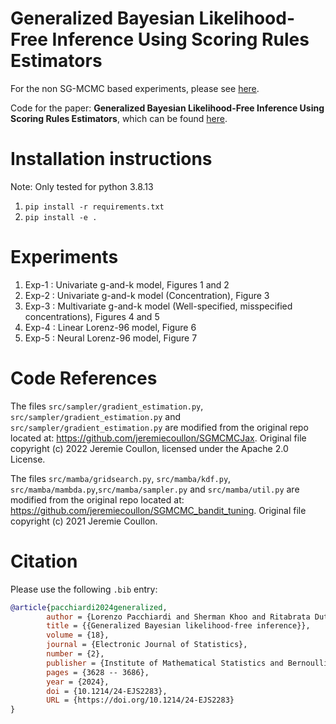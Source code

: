# Generalized Bayesian Likelihood-Free Inference Using Scoring Rules Estimators 

For the non SG-MCMC based experiments, please see [here](https://github.com/LoryPack/GenBayes_LikelihoodFree_ScoringRules). 

Code for the paper: __Generalized Bayesian Likelihood-Free Inference Using Scoring Rules Estimators__,
which can be found [here](https://doi.org/10.1214/24-EJS2283).

# Installation instructions
Note: Only tested for python 3.8.13

1. `pip install -r requirements.txt`
2. `pip install -e .`

# Experiments
1. Exp-1 : Univariate g-and-k model, Figures 1 and 2
2. Exp-2 : Univariate g-and-k model (Concentration), Figure 3
3. Exp-3 : Multivariate g-and-k model (Well-specified, misspecified concentrations), Figures 4 and 5
4. Exp-4 : Linear Lorenz-96 model, Figure 6
5. Exp-5 : Neural Lorenz-96 model, Figure 7

# Code References
The files `src/sampler/gradient_estimation.py`, `src/sampler/gradient_estimation.py` and `src/sampler/gradient_estimation.py` are modified from the original repo located at:
https://github.com/jeremiecoullon/SGMCMCJax.
Original file copyright (c) 2022 Jeremie Coullon, licensed under the Apache 2.0 License.

The files `src/mamba/gridsearch.py`, `src/mamba/kdf.py`, `src/mamba/mambda.py`,`src/mamba/sampler.py` and `src/mamba/util.py` are modified from the original repo located at:
https://github.com/jeremiecoullon/SGMCMC_bandit_tuning.
Original file copyright (c) 2021 Jeremie Coullon.

# Citation
Please use the following `.bib` entry:
```bibtex
@article{pacchiardi2024generalized,
        author = {Lorenzo Pacchiardi and Sherman Khoo and Ritabrata Dutta},
        title = {{Generalized Bayesian likelihood-free inference}},
        volume = {18},
        journal = {Electronic Journal of Statistics},
        number = {2},
        publisher = {Institute of Mathematical Statistics and Bernoulli Society},
        pages = {3628 -- 3686},
        year = {2024},
        doi = {10.1214/24-EJS2283},
        URL = {https://doi.org/10.1214/24-EJS2283}
}
```
